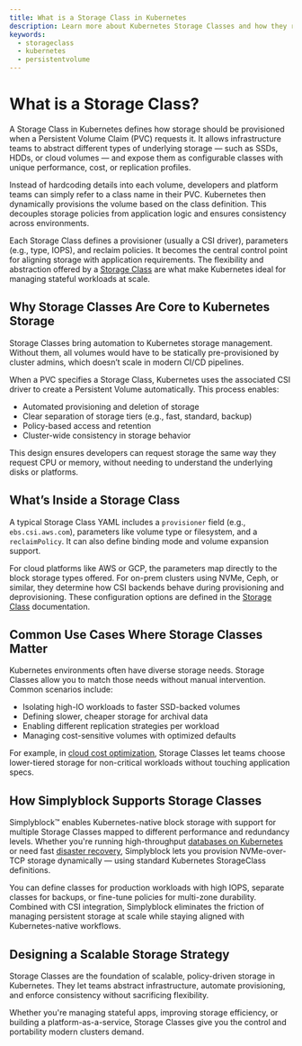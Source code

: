 ```yaml
---
title: What is a Storage Class in Kubernetes
description: Learn more about Kubernetes Storage Classes and how they relate to Persistent Volumes and Persistent Volume Claims.
keywords:
  - storageclass
  - kubernetes
  - persistentvolume
---
```

# What is a Storage Class?

A Storage Class in Kubernetes defines how storage should be provisioned when a Persistent Volume Claim (PVC) requests it. It allows infrastructure teams to abstract different types of underlying storage — such as SSDs, HDDs, or cloud volumes — and expose them as configurable classes with unique performance, cost, or replication profiles.

Instead of hardcoding details into each volume, developers and platform teams can simply refer to a class name in their PVC. Kubernetes then dynamically provisions the volume based on the class definition. This decouples storage policies from application logic and ensures consistency across environments.

Each Storage Class defines a provisioner (usually a CSI driver), parameters (e.g., type, IOPS), and reclaim policies. It becomes the central control point for aligning storage with application requirements. The flexibility and abstraction offered by a [Storage Class](https://en.wikipedia.org/wiki/Kubernetes#Storage) are what make Kubernetes ideal for managing stateful workloads at scale.

## Why Storage Classes Are Core to Kubernetes Storage

Storage Classes bring automation to Kubernetes storage management. Without them, all volumes would have to be statically pre-provisioned by cluster admins, which doesn’t scale in modern CI/CD pipelines.

When a PVC specifies a Storage Class, Kubernetes uses the associated CSI driver to create a Persistent Volume automatically. This process enables:

- Automated provisioning and deletion of storage  
- Clear separation of storage tiers (e.g., fast, standard, backup)  
- Policy-based access and retention  
- Cluster-wide consistency in storage behavior

This design ensures developers can request storage the same way they request CPU or memory, without needing to understand the underlying disks or platforms.

## What’s Inside a Storage Class

A typical Storage Class YAML includes a `provisioner` field (e.g., `ebs.csi.aws.com`), parameters like volume type or filesystem, and a `reclaimPolicy`. It can also define binding mode and volume expansion support.

For cloud platforms like AWS or GCP, the parameters map directly to the block storage types offered. For on-prem clusters using NVMe, Ceph, or similar, they determine how CSI backends behave during provisioning and deprovisioning. These configuration options are defined in the [Storage Class](https://kubernetes.io/docs/concepts/storage/storage-classes/) documentation.

## Common Use Cases Where Storage Classes Matter

Kubernetes environments often have diverse storage needs. Storage Classes allow you to match those needs without manual intervention. Common scenarios include:

- Isolating high-IO workloads to faster SSD-backed volumes  
- Defining slower, cheaper storage for archival data  
- Enabling different replication strategies per workload  
- Managing cost-sensitive volumes with optimized defaults  

For example, in [cloud cost optimization](https://www.simplyblock.io/use-cases/optimizing-kubernetes-costs/), Storage Classes let teams choose lower-tiered storage for non-critical workloads without touching application specs.

## How Simplyblock Supports Storage Classes

Simplyblock™ enables Kubernetes-native block storage with support for multiple Storage Classes mapped to different performance and redundancy levels. Whether you're running high-throughput [databases on Kubernetes](https://www.simplyblock.io/use-cases/database-on-kubernetes/) or need fast [disaster recovery](https://www.simplyblock.io/use-cases/fast-backups-and-disaster-recovery/), Simplyblock lets you provision NVMe-over-TCP storage dynamically — using standard Kubernetes StorageClass definitions.

You can define classes for production workloads with high IOPS, separate classes for backups, or fine-tune policies for multi-zone durability. Combined with CSI integration, Simplyblock eliminates the friction of managing persistent storage at scale while staying aligned with Kubernetes-native workflows.

## Designing a Scalable Storage Strategy

Storage Classes are the foundation of scalable, policy-driven storage in Kubernetes. They let teams abstract infrastructure, automate provisioning, and enforce consistency without sacrificing flexibility.

Whether you're managing stateful apps, improving storage efficiency, or building a platform-as-a-service, Storage Classes give you the control and portability modern clusters demand.
